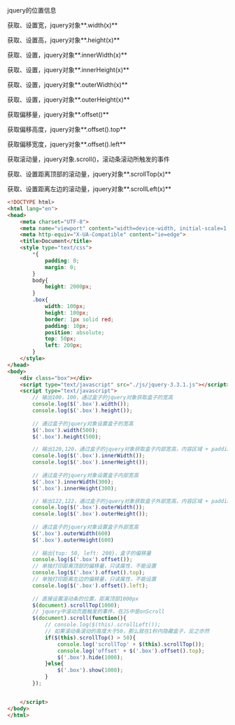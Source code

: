 jquery的位置信息

获取、设置宽，jquery对象**.width(x)**

获取、设置高，jquery对象**.height(x)**



获取、设置，jquery对象**.innerWidth(x)**

获取、设置，jquery对象**.innerHeight(x)**



获取、设置，jquery对象**.outerWidth(x)**

获取、设置，jquery对象**.outerHeight(x)**



获取偏移量，jquery对象**.offset()**

获取偏移高度，jquery对象**.offset().top**

获取偏移宽度，jquery对象**.offset().left**



获取滚动量，jquery对象.scroll()，滚动条滚动所触发的事件

获取、设置距离顶部的滚动量，jquery对象**.scrollTop(x)**

获取、设置距离左边的滚动量，jquery对象**.scrollLeft(x)**



```html
<!DOCTYPE html>
<html lang="en">
<head>
    <meta charset="UTF-8">
    <meta name="viewport" content="width=device-width, initial-scale=1.0">
    <meta http-equiv="X-UA-Compatible" content="ie=edge">
    <title>Document</title>
    <style type="text/css">
        *{
            padding: 0;
            margin: 0;
        }
        body{
            height: 2000px;
        }
        .box{
            width: 100px;
            height: 100px;
            border: 1px solid red;
            padding: 10px;
            position: absolute;
            top: 50px;
            left: 200px;
        }
    </style>
</head>
<body>
    <div class="box"></div>
    <script type="text/javascript" src="./js/jquery-3.3.1.js"></script>
    <script type="text/javascript">
        // 输出100，100，通过盒子的jquery对象获取盒子的宽高
        console.log($('.box').width());
        console.log($('.box').height());
        
        // 通过盒子的jquery对象设置盒子的宽高
        $('.box').width(500);
        $('.box').height(500);

        // 输出120,120，通过盒子的jquery对象获取盒子内部宽高，内容区域 + padding
        console.log($('.box').innerWidth());
        console.log($('.box').innerHeight());
        
        // 通过盒子的jquery对象设置盒子内部宽高
        $('.box').innerWidth(300);
        $('.box').innerHeight(300);

        // 输出122,122，通过盒子的jquery对象获取盒子外部宽高，内容区域 + padding + border
        console.log($('.box').outerWidth());
        console.log($('.box').outerHeight());
		
        // 通过盒子的jquery对象设置盒子外部宽高
        $('.box').outerWidth(600)
        $('.box').outerHeight(600)
        
        // 输出{top: 50, left: 200}，盒子的偏移量
        console.log($('.box').offset());
        // 单独打印距离顶部的偏移量，只读属性，不能设置
        console.log($('.box').offset().top);
        // 单独打印距离左边的偏移量，只读属性，不能设置
        console.log($('.box').offset().left);
        
        // 直接设置滚动条的位置，距离顶部1000px
        $(document).scrollTop(1000);
        // jquery中滚动页面触发的事件，在JS中是onScroll
        $(document).scroll(function(){
            // console.log($(this).scrollLeft());
            // 如果滚动条滚动的高度大于50，那么就在1秒内隐藏盒子，反之亦然
            if($(this).scrollTop() > 50){
                console.log('scrollTop' + $(this).scrollTop());
                console.log('offset' + $('.box').offset().top);
                $('.box').hide(1000);
            }else{
                $('.box').show(1000);
            }
        });


    </script>
</body>
</html>
```

